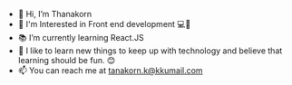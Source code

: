 - 👋 Hi, I’m Thanakorn
- 👀 I'm Interested in Front end development 💻📱
- 📚 I’m currently learning React.JS
- 🌱 I like to learn new things to keep up with technology and believe that learning should be fun. 😊
- 📫 You can reach me at tanakorn.k@kkumail.com

<!---
gf-tnk/gf-tnk is a ✨ special ✨ repository because its `README.md` (this file) appears on your GitHub profile.
You can click the Preview link to take a look at your changes.
--->
